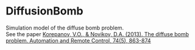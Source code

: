 # DiffusionBomb
Simulation model of the diffuse bomb problem.  
See the paper [Korepanov, V.O., & Novikov, D.A. (2013). The diffuse bomb problem. Automation and Remote Control, 74(5), 863-874](http://link.springer.com/article/10.1134/S000511791305010X)  
